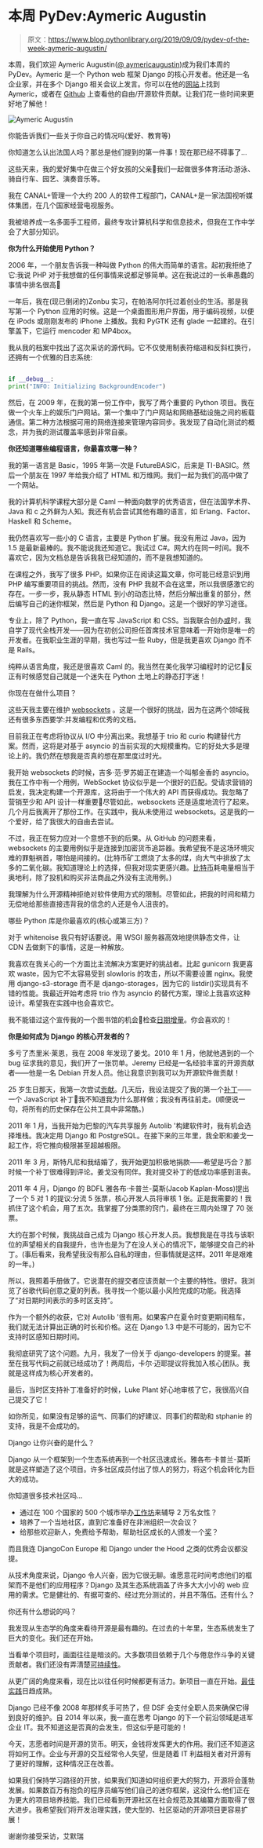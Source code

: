 # 本周 PyDev:Aymeric Augustin

> 原文：<https://www.blog.pythonlibrary.org/2019/09/09/pydev-of-the-week-aymeric-augustin/>

本周，我们欢迎 Aymeric Augustin([@ aymericaugustin](https://twitter.com/aymericaugustin))成为我们本周的 PyDev。Aymeric 是一个 Python web 框架 Django 的核心开发者。他还是一名企业家，并在多个 Django 相关会议上发言。你可以在他的[网站](https://myks.org/en/)上找到 Aymeric，或者在 [Github](https://github.com/aaugustin) 上查看他的自由/开源软件贡献。让我们花一些时间来更好地了解他！

![Aymeric Augustin](img/6916cb7dc2987cae60204bc171db2826.png)

你能告诉我们一些关于你自己的情况吗(爱好、教育等)

你知道怎么认出法国人吗？那总是他们提到的第一件事！现在那已经不碍事了...

这些天来，我的爱好集中在做三个好女孩的父亲🙂我们一起做很多体育活动:游泳、骑自行车、园艺、演奏音乐等。

我在 CANAL+管理一个大约 200 人的软件工程部门，CANAL+是一家法国视听媒体集团，在几个国家经营电视服务。

我被培养成一名多面手工程师，最终专攻计算机科学和信息技术，但我在工作中学会了大部分知识。

**你为什么开始使用 Python？**

2006 年，一个朋友告诉我一种叫做 Python 的伟大而简单的语言。起初我拒绝了它:我说 PHP 对于我想做的任何事情来说都足够简单。这在我说过的一长串愚蠢的事情中排名很高🙂

一年后，我在(现已倒闭的)Zonbu 实习，在帕洛阿尔托过着创业的生活。那是我写第一个 Python 应用的时候。这是一个桌面图形用户界面，用于编码视频，以便在 iPods 或刚刚发布的 iPhone 上播放。我和 PyGTK 还有 glade 一起建的。在引擎盖下，它运行 mencoder 和 MP4box。

我从我的档案中找出了这次采访的源代码。它不仅使用制表符缩进和反斜杠换行，还拥有一个优雅的日志系统:

```py

if __debug__:
print("INFO: Initializing BackgroundEncoder")
```

然后，在 2009 年，在我的第一份工作中，我写了两个重要的 Python 项目。我在做一个火车上的娱乐门户网站。第一个集中了门户网站和网络基础设施之间的板载通信。第二种方法根据可用的网络连接来管理内容同步。我发现了自动化测试的概念，并为我的测试覆盖率感到非常自豪。

**你还知道哪些编程语言，你最喜欢哪一种？**

我的第一语言是 Basic，1995 年第一次是 FutureBASIC，后来是 TI-BASIC。然后一个朋友在 1997 年给我介绍了 HTML 和万维网。我们一起为我们的高中做了一个网站。

我的计算机科学课程大部分是 Caml 一种面向数学的优秀语言，但在法国学术界、Java 和 c 之外鲜为人知。我还有机会尝试其他有趣的语言，如 Erlang、Factor、Haskell 和 Scheme。

我仍然喜欢写一些小的 C 语言，主要是 Python 扩展。我没有用过 Java，因为 1.5 是最新最棒的。我不能说我还知道它。我试过 C#。网大约在同一时间。我不喜欢它，因为文档总是告诉我我已经知道的，而不是我想知道的。

在课程之外，我写了很多 PHP。如果你正在阅读这篇文章，你可能已经意识到用 PHP 编写重要项目的挑战。然而，没有 PHP 我就不会在这里，所以我很感激它的存在。一步一步，我从静态 HTML 到小的动态比特，然后分解出重复的部分，然后编写自己的迷你框架，然后是 Python 和 Django。这是一个很好的学习途径。

专业上，除了 Python，我一直在写 JavaScript 和 CSS。当我联合创办[或](https://otherwise.fr/)时，我自学了现代全栈开发——因为在初创公司担任首席技术官意味着一开始你是唯一的开发者。在我职业生涯的早期，我也写过一些 Ruby，但是我更喜欢 Django 而不是 Rails。

纯粹从语言角度，我还是很喜欢 Caml 的。我当然在美化我学习编程时的记忆🙂反正有时候感觉自己就是一个迷失在 Python 土地上的静态打字迷！

你现在在做什么项目？

这些天我主要在维护 [websockets](https://websockets.readthedocs.io/en/stable/) 。这是一个很好的挑战，因为在这两个领域我还有很多东西要学:并发编程和优秀的文档。

目前我正在考虑将协议从 I/O 中分离出来。我想基于 trio 和 curio 构建替代方案。然而，这将是对基于 asyncio 的当前实现的大规模重构。它的好处大多是理论上的。我仍然在想我是否真的想在那里度过时光。

我开始 websockets 的时候，吉多·范·罗苏姆正在建造一个叫郁金香的 asyncio。我在工作中有一个用例，WebSocket 协议似乎是一个很好的匹配。受请求营销的启发，我决定构建一个开源库，这将由于一个伟大的 API 而获得成功。我忽略了营销至少和 API 设计一样重要🙂尽管如此，websockets 还是适度地流行了起来。几个月后我离开了那份工作。在实践中，我从未使用过 websockets。这是我的一个爱好，给了我很大的自由去尝试。

不过，我正在努力应对一个意想不到的后果。从 GitHub 的问题来看，websockets 的主要用例似乎是连接到加密货币追踪器。我希望我不是这场环境灾难的罪魁祸首，哪怕是间接的。(比特币矿工燃烧了太多的煤，向大气中排放了太多的二氧化碳。我知道理论上的选择，但我对现实更感兴趣。[比特币](https://digiconomist.net/bitcoin-energy-consumption)耗电量相当于奥地利，除了投机和购买非法商品之外没有主流用例。)

我理解为什么开源精神拒绝对软件使用方式的限制。尽管如此，把我的时间和精力无偿地给那些直接违背我的信念的人还是令人沮丧的。

哪些 Python 库是你最喜欢的(核心或第三方)？

对于 whitenoise 我只有好话要说。用 WSGI 服务器高效地提供静态文件，让 CDN 去做剩下的事情，这是一种解放。

我喜欢在我关心的一个方面比主流解决方案更好的挑战者。比起 gunicorn 我更喜欢 waste，因为它不太容易受到 slowloris 的攻击，所以不需要设置 nginx。我使用 django-s3-storage 而不是 django-storages，因为它的 listdir()实现具有不错的性能。我最近开始考虑将 trio 作为 asyncio 的替代方案，理论上我喜欢这种设计。希望我在实践中也会喜欢它。

我不能错过这个宣传我的一个图书馆的机会🙂检查[日期增量](https://github.com/aaugustin/datedelta)。你会喜欢的！

**你是如何成为 Django 的核心开发者的？**

多亏了杰里米·莱恩，我在 2008 年发现了姜戈。2010 年 1 月，他就他遇到的一个 bug 征求我的意见，我们开了一张罚单。Jeremy 已经是一名经验丰富的开源贡献者——他是一名 Debian 开发人员。他让我意识到我可以为开源软件做贡献！

25 岁生日那天，我第一次尝试[贡献](https://code.djangoproject.com/ticket/13362#comment:3)。几天后，我设法提交了我的第一个[补丁](https://code.djangoproject.com/ticket/13166)——一个 JavaScript 补丁🙂我不知道我为什么那样做；我没有再往前走。(顺便说一句，将所有的历史保存在公共工具中非常酷。)

2011 年 1 月，当我开始为巴黎的汽车共享服务 Autolib '构建软件时，我有机会选择堆栈。我决定用 Django 和 PostgreSQL。在接下来的三年里，我全职和姜戈一起工作，将它推向极限甚至超越极限。

2011 年 3 月，斯特凡尼和我结婚了，我开始更加积极地捐款——希望是巧合？那时候一个补丁很难得到评论。姜戈没有同伴。我对提交补丁的低成功率感到沮丧。

2011 年 4 月，Django 的 BDFL 雅各布·卡普兰-莫斯(Jacob Kaplan-Moss)提出了一个 5 对 1 的提议:分流 5 张票，核心开发人员将审核 1 张。正是我需要的！我抓住了这个机会，用了五次。我掌握了分类票的窍门，最终在三周内处理了 70 张票。

大约在那个时候，我挑战自己成为 Django 核心开发人员。我想我是在寻找与该职位的声望相关的自我提升，也许也是为了在没人关心的情况下，能够提交自己的补丁。(事后看来，我希望我没有那么自私的理由，但事情就是这样。2011 年是艰难的一年。)

所以，我照着手册做了。它说潜在的提交者应该贡献一个主要的特性。很好。我浏览了谷歌代码创意之夏的列表。我寻找一个能以最小风险完成的功能。我选择了“对日期时间表示的多时区支持”。

作为一个额外的收获，它对 Autolib '很有用。如果客户在夏令时变更期间租车，我们就无法计算出正确的时长和价格。这在 Django 1.3 中是不可能的，因为它不支持时区感知日期时间。

我彻底研究了这个问题。九月，我发了一份关于 django-developers 的提案。甚至在我写代码之前就已经成功了！两周后，卡尔·迈耶提议将我加入核心团队。我就是这样成为核心开发者的。

最后，当时区支持补丁准备好的时候，Luke Plant 好心地审核了它，我很高兴自己提交了它！

如你所见，如果没有足够的运气、同事们的好建议、同事们的帮助和 stphanie 的支持，我是不会成功的。

Django 让你兴奋的是什么？

Django 从一个框架到一个生态系统再到一个社区迅速成长。雅各布·卡普兰-莫斯就是这样塑造了这个项目。许多社区成员付出了惊人的努力，将这个机会转化为巨大的成功。

你知道很多技术社区吗...

*   通过在 100 个国家的 500 个城市举办[工作坊](https://djangogirls.org/)来辅导 2 万名女性？
*   培养了一个当地社区，直到它准备好在非洲组织一次会议？
*   给那些欢迎新人，免费给予帮助，帮助社区成长的人颁发一个[奖](https://www.djangoproject.com/foundation/prizes/)？

而且我连 DjangoCon Europe 和 Django under the Hood 之类的优秀会议都没提。

从技术角度来说，Django 令人兴奋，因为它很无聊。谁愿意花时间考虑他们的框架而不是他们的应用程序？Django 及其生态系统涵盖了许多大大小小的 web 应用的需求。它是健壮的、有据可查的、经过充分测试的，并且不落伍。还有什么？

你还有什么想说的吗？

我发现从生态学的角度来看待开源是最有趣的。在过去的十年里，生态系统发生了巨大的变化。我们还在开始。

当看单个项目时，画面往往是暗淡的。大多数项目依赖于几个与倦怠作斗争的关键贡献者。我们还没有弄清楚[可持续性](https://www.fordfoundation.org/about/library/reports-and-studies/roads-and-bridges-the-unseen-labor-behind-our-digital-infrastructure/)。

从更广阔的角度来看，现在比以往任何时候都更有活力。新项目一直在开始。[最佳实践](https://opensource.guide/)日趋成熟。

Django 已经不像 2008 年那样炙手可热了，但 DSF 会支付全职人员来确保它得到良好的维护。自 2014 年以来，我一直在思考 Django 的下一个前沿领域是进军企业 IT。我不知道这是否真的会发生，但这似乎是可能的！

今天，志愿者时间是开源的货币。明天，金钱将发挥更大的作用。我们还不知道这将如何工作。企业与开源的交互经常令人失望，但是随着 IT 利益相关者对开源有了更好的理解，这种情况正在改善。

如果我们保持学习路径的开放，如果我们知道如何组织更大的努力，开源将会蓬勃发展。如果数百万有抱负的程序员编写他们自己的迷你框架，这没什么:他们正在为更大的项目培养技能。我们已经看到开源社区在社会规范及其编纂方面取得了很大进步。我希望我们将开发治理实践，使大型的、社区驱动的开源项目更容易扩展！

谢谢你接受采访，艾默瑞